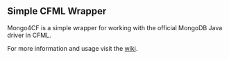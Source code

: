## Simple CFML Wrapper

Mongo4CF is a simple wrapper for working with the official MongoDB Java driver in CFML.

For more information and usage visit the [wiki][wiki].

[wiki]: https://github.com/emberfeather/mongo4cf/wiki
